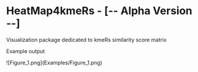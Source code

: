 # HeatMap4kmeRs - [-- Alpha Version --]

Visualization package dedicated to kmeRs similarity score matrix 

Example output
<p>
![Figure_1.png](Examples/Figure_1.png)
</p>